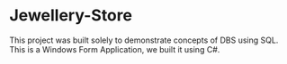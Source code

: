 # Jewellery-Store
This project was built solely to demonstrate concepts of DBS using SQL. This is a Windows Form Application, we built it using C#.
